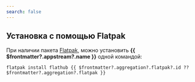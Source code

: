 ```yaml
---
search: false
---
```


## Установка c помощью Flatpak <Badge v-if="$frontmatter?.aggregation?.flatpak?.build === 'unofficial'" type="danger" text="Неофициальная сборка" />

При наличии пакета [Flatpak](/flatpak), можно установить **{{ $frontmatter?.appstream?.name }}** одной командой:

```shell-vue
flatpak install flathub {{ $frontmatter?.aggregation?.flatpak?.id ?? $frontmatter?.aggregation?.flatpak }}
```

<!--@include: @apps/_parts/install/software-flatpak.md-->
